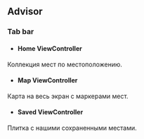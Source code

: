 ## Advisor
### Tab bar
- #### Home ViewController
Коллекция мест по местоположению.
- #### Map ViewController
Карта на весь экран с маркерами мест.
- #### Saved ViewController
Плитка с нашими сохраненными местами.


